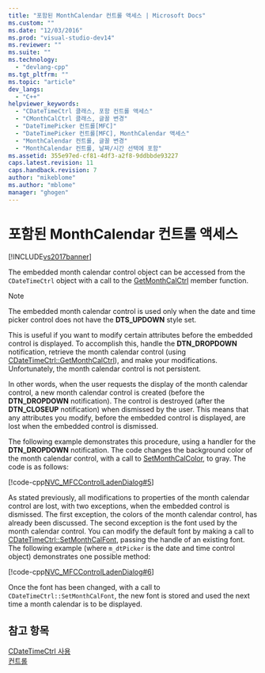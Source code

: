 ```yaml
---
title: "포함된 MonthCalendar 컨트롤 액세스 | Microsoft Docs"
ms.custom: ""
ms.date: "12/03/2016"
ms.prod: "visual-studio-dev14"
ms.reviewer: ""
ms.suite: ""
ms.technology: 
  - "devlang-cpp"
ms.tgt_pltfrm: ""
ms.topic: "article"
dev_langs: 
  - "C++"
helpviewer_keywords: 
  - "CDateTimeCtrl 클래스, 포함 컨트롤 액세스"
  - "CMonthCalCtrl 클래스, 글꼴 변경"
  - "DateTimePicker 컨트롤[MFC]"
  - "DateTimePicker 컨트롤[MFC], MonthCalendar 액세스"
  - "MonthCalendar 컨트롤, 글꼴 변경"
  - "MonthCalendar 컨트롤, 날짜/시간 선택에 포함"
ms.assetid: 355e97ed-cf81-4df3-a2f8-9ddbbde93227
caps.latest.revision: 11
caps.handback.revision: 7
author: "mikeblome"
ms.author: "mblome"
manager: "ghogen"
---
```

# 포함된 MonthCalendar 컨트롤 액세스
[!INCLUDE[vs2017banner](../assembler/inline/includes/vs2017banner.md)]

The embedded month calendar control object can be accessed from the `CDateTimeCtrl` object with a call to the [GetMonthCalCtrl](../Topic/CDateTimeCtrl::GetMonthCalCtrl.md) member function.  
  
> [!NOTE]
>  The embedded month calendar control is used only when the date and time picker control does not have the **DTS\_UPDOWN** style set.  
  
 This is useful if you want to modify certain attributes before the embedded control is displayed.  To accomplish this, handle the **DTN\_DROPDOWN** notification, retrieve the month calendar control \(using [CDateTimeCtrl::GetMonthCalCtrl](../Topic/CDateTimeCtrl::GetMonthCalCtrl.md)\), and make your modifications.  Unfortunately, the month calendar control is not persistent.  
  
 In other words, when the user requests the display of the month calendar control, a new month calendar control is created \(before the **DTN\_DROPDOWN** notification\).  The control is destroyed \(after the **DTN\_CLOSEUP** notification\) when dismissed by the user.  This means that any attributes you modify, before the embedded control is displayed, are lost when the embedded control is dismissed.  
  
 The following example demonstrates this procedure, using a handler for the **DTN\_DROPDOWN** notification.  The code changes the background color of the month calendar control, with a call to [SetMonthCalColor](../Topic/CDateTimeCtrl::SetMonthCalColor.md), to gray.  The code is as follows:  
  
 [!code-cpp[NVC_MFCControlLadenDialog#5](../mfc/codesnippet/CPP/accessing-the-embedded-month-calendar-control_1.cpp)]  
  
 As stated previously, all modifications to properties of the month calendar control are lost, with two exceptions, when the embedded control is dismissed.  The first exception, the colors of the month calendar control, has already been discussed.  The second exception is the font used by the month calendar control.  You can modify the default font by making a call to [CDateTimeCtrl::SetMonthCalFont](../Topic/CDateTimeCtrl::SetMonthCalFont.md), passing the handle of an existing font.  The following example \(where `m_dtPicker` is the date and time control object\) demonstrates one possible method:  
  
 [!code-cpp[NVC_MFCControlLadenDialog#6](../mfc/codesnippet/CPP/accessing-the-embedded-month-calendar-control_2.cpp)]  
  
 Once the font has been changed, with a call to `CDateTimeCtrl::SetMonthCalFont`, the new font is stored and used the next time a month calendar is to be displayed.  
  
## 참고 항목  
 [CDateTimeCtrl 사용](../mfc/using-cdatetimectrl.md)   
 [컨트롤](../mfc/controls-mfc.md)